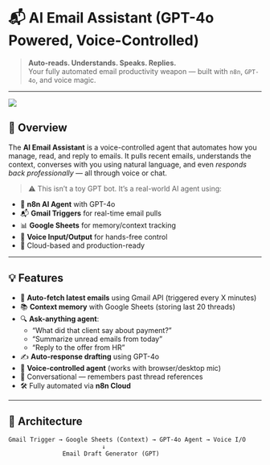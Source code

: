 # 📬 AI Email Assistant (GPT-4o Powered, Voice-Controlled)

> **Auto-reads. Understands. Speaks. Replies.**  
> Your fully automated email productivity weapon — built with `n8n`, `GPT-4o`, and voice magic.

---
<img src='![image](https://github.com/user-attachments/assets/89846b5a-0787-49e8-8c66-d9d75770c679)
'>

## 🚀 Overview

The **AI Email Assistant** is a voice-controlled agent that automates how you manage, read, and reply to emails. It pulls recent emails, understands the context, converses with you using natural language, and even *responds back professionally* — all through voice or chat.

> ⚠️ This isn’t a toy GPT bot. It’s a real-world AI agent using:
- 🤖 **n8n AI Agent** with GPT-4o
- 📬 **Gmail Triggers** for real-time email pulls
- 📊 **Google Sheets** for memory/context tracking
- 🎤 **Voice Input/Output** for hands-free control
- 📡 Cloud-based and production-ready

---

## 💡 Features

- 🔄 **Auto-fetch latest emails** using Gmail API (triggered every X minutes)
- 📚 **Context memory** with Google Sheets (storing last 20 threads)
- 🔍 **Ask-anything agent**:
  - “What did that client say about payment?”
  - “Summarize unread emails from today”
  - “Reply to the offer from HR”
- ✍️ **Auto-response drafting** using GPT-4o
- 🎤 **Voice-controlled agent** (works with browser/desktop mic)
- 🧠 Conversational — remembers past thread references
- 🛠️ Fully automated via **n8n Cloud**

---

## 🧠 Architecture

```plaintext
Gmail Trigger → Google Sheets (Context) → GPT-4o Agent → Voice I/O
                          ↓
               Email Draft Generator (GPT)
